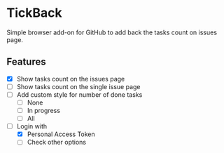 # TickBack

Simple browser add-on for GitHub to add back the tasks count on issues page.

## Features

- [x] Show tasks count on the issues page
- [ ] Show tasks count on the single issue page
- [ ] Add custom style for number of done tasks
    - [ ] None
    - [ ] In progress
    - [ ] All
- [ ] Login with
    - [x] Personal Access Token
    - [ ] Check other options